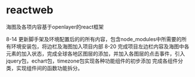 # reactweb
海图及各项内容基于openlayer的react框架

8-14
更新脚手架及环境配置后的的所有内容，包含node_modules中所需要的所有环境安装包，将边栏及海图加入项目内部
8-20
完成项目左边栏内容及海图中各元素的加入状态，完成全球各地区图层的添加，并加入各图层的点击事件，引入jquery包，echart包，timezone包实现各种功能组件的初步添加
完成各组件分类，实现组件间的函数功能拆分。
